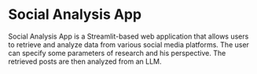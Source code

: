 # Social Analysis App

Social Analysis App is a Streamlit-based web application that allows users to retrieve and analyze data from various social media platforms. The user can specify some parameters of research and his perspective. The retrieved posts are then analyzed from an LLM.
